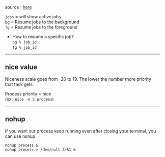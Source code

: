 source : [here](https://youtu.be/kmk3_kEiJvk?si=xNp-dz75UBrbdzkv)

```jobs``` = will show active jobs.  
```bg``` = Resume jobs to the background  
```fg``` = Resume jobs to the foreground  

- How to resume a specific job?  
```bg % job_id```  
```fg % job_id```  

---

## nice value

Niceness scale goes from -20 to 19. The lower the number more priority that task gets.  

Process priority = nice  
(ex:``` nice -n 5 process```)  

---

## nohup 

If you want our process keep running even after closing your terminal, you can use nohup  

```nohup process &```  
```nohup process > /dev/null 2>&1 &```  







